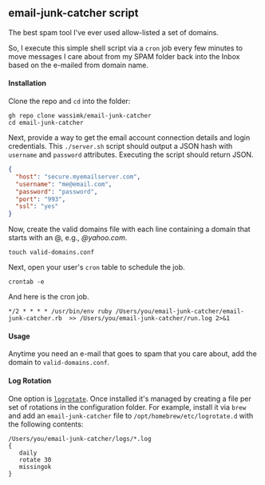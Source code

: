 ## email-junk-catcher script

The best spam tool I've ever used allow-listed a set of domains. 

So, I execute this simple shell script via a `cron` job every few minutes to move messages I care about from my SPAM folder back into the Inbox based on the e-mailed from domain name.

#### Installation

Clone the repo and `cd` into the folder:

```shell
gh repo clone wassimk/email-junk-catcher
cd email-junk-catcher
```

Next, provide a way to get the email account connection details and login credentials. This `./server.sh` script should output a JSON hash with `username` and `password` attributes. Executing the script should return JSON.

```json
{
  "host": "secure.myemailserver.com",
  "username": "me@email.com",
  "password": "password",
  "port": "993",
  "ssl": "yes"
}
```

Now, create the valid domains file with each line containing a domain that starts with an @, e.g., *@yahoo.com*.

```shell
touch valid-domains.conf
```

Next, open your user's `cron` table to schedule the job.

```shell
crontab -e
```

And here is the cron job.

```shell
*/2 * * * * /usr/bin/env ruby /Users/you/email-junk-catcher/email-junk-catcher.rb  >> /Users/you/email-junk-catcher/run.log 2>&1
```

#### Usage

Anytime you need an e-mail that goes to spam that you care about, add the domain to `valid-domains.conf`.

#### Log Rotation

One option is [`logrotate`](https://github.com/logrotate/logrotate). Once installed it's managed by creating a file per set of rotations in the configuration folder. For example, install it via `brew` and add an `email-junk-catcher` file to `/opt/homebrew/etc/logrotate.d` with the following contents:

```
/Users/you/email-junk-catcher/logs/*.log
{
   daily
   rotate 30
   missingok
}
```
